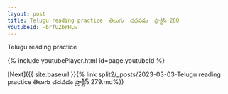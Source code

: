 ```yaml
---
layout: post
title: Telugu reading practice  తెలుగు  చదవడం  ప్రాక్టీస్ 280
youtubeId: -brfUZbrHLw
---
```

 
 
Telugu reading practice
 
 
 
 
 


{% include youtubePlayer.html id=page.youtubeId %}
 
[Next]({{ site.baseurl }}{% link  split2/_posts/2023-03-03-Telugu reading practice  తెలుగు  చదవడం  ప్రాక్టీస్ 279.md%})
 
